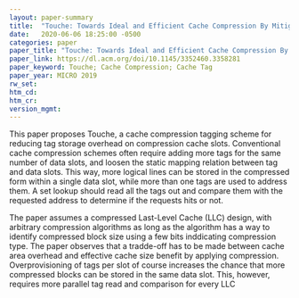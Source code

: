 ```yaml
---
layout: paper-summary
title:  "Touche: Towards Ideal and Efficient Cache Compression By Mitigating Tag Area Overhead"
date:   2020-06-06 18:25:00 -0500
categories: paper
paper_title: "Touche: Towards Ideal and Efficient Cache Compression By Mitigating Tag Area Overhead"
paper_link: https://dl.acm.org/doi/10.1145/3352460.3358281
paper_keyword: Touche; Cache Compression; Cache Tag
paper_year: MICRO 2019
rw_set:
htm_cd:
htm_cr:
version_mgmt:
---
```


This paper proposes Touche, a cache compression tagging scheme for reducing tag storage overhead on compression cache slots.
Conventional cache compression schemes often require adding more tags for the same number of data slots, and loosen the 
static mapping relation between tag and data slots. This way, more logical lines can be stored in the compressed form within
a single data slot, while more than one tags are used to address them. A set lookup should read all the tags out and 
compare them with the requested address to determine if the requests hits or not.

The paper assumes a compressed Last-Level Cache (LLC) design, with arbitrary compression algorithms as long as the algorithm
has a way to identify compressed block size using a few bits inddicating compression type.
The paper observes that a tradde-off has to be made between cache area overhead and effective cache size benefit by
applying compression. Overprovisioning of tags per slot of course increases the chance that more compressed blocks
can be stored in the same data slot. This, however, requires more parallel tag read and comparison for every LLC